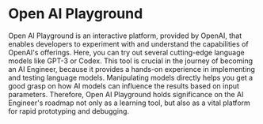 # Open AI Playground

Open AI Playground is an interactive platform, provided by OpenAI, that enables developers to experiment with and understand the capabilities of OpenAI's offerings. Here, you can try out several cutting-edge language models like GPT-3 or Codex. This tool is crucial in the journey of becoming an AI Engineer, because it provides a hands-on experience in implementing and testing language models. Manipulating models directly helps you get a good grasp on how AI models can influence the results based on input parameters. Therefore, Open AI Playground holds significance on the AI Engineer's roadmap not only as a learning tool, but also as a vital platform for rapid prototyping and debugging.
